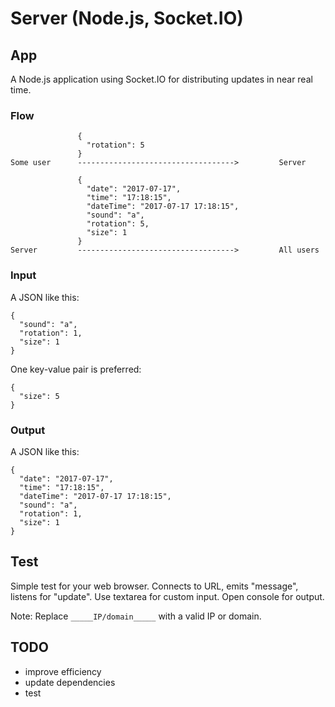 # Server (Node.js, Socket.IO)


## App

A Node.js application using Socket.IO for distributing updates in near real time.


### Flow

```
               {
                 "rotation": 5
               }
Some user      ----------------------------------->         Server
```

```
               {
                 "date": "2017-07-17",
                 "time": "17:18:15",
                 "dateTime": "2017-07-17 17:18:15",
                 "sound": "a",
                 "rotation": 5,
                 "size": 1
               }
Server         ----------------------------------->         All users
```


### Input

A JSON like this:

```
{
  "sound": "a",
  "rotation": 1,
  "size": 1
}
```

One key-value pair is preferred:

```
{
  "size": 5
}
```


### Output

A JSON like this:

```
{
  "date": "2017-07-17",
  "time": "17:18:15",
  "dateTime": "2017-07-17 17:18:15",
  "sound": "a",
  "rotation": 1,
  "size": 1
}
```


## Test

Simple test for your web browser. Connects to URL, emits "message", listens for "update". Use textarea for custom input. Open console for output.

Note: Replace `_____IP/domain_____` with a valid IP or domain.


## TODO

* improve efficiency
* update dependencies
* test
